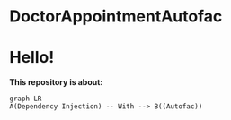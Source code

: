 # DoctorAppointmentAutofac
# Hello!

**This repository is about:**

```mermaid
graph LR
A(Dependency Injection) -- With --> B((Autofac))